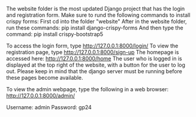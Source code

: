 The website folder is the most updated Django project that has the login and registration form.
Make sure to rund the following commands to install crispy forms: First cd into the folder "website" After in the website folder, run these commands: pip install django-crispy-forms
And then type the command: pip install crispy-bootstrap5

To access the login form, type http://127.0.0.1:8000/login/
To view the registration page, type http://127.0.0.1:8000/sign-up
The homepage is accessed here: http://127.0.0.1:8000/home
The user who is logged in is displayed at the top right of the website, with a button for the user to log out.
Please keep in mind that the django server must be running before these pages become available.


To view the admin webpage, type the following in a web browser: http://127.0.0.1:8000/admin/

Username: admin
Password: gp24

